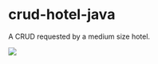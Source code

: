 # crud-hotel-java

A CRUD requested by a medium size hotel.

![](https://media.giphy.com/media/hFtJU2BklGpaw5Tr4w/giphy.gif)
